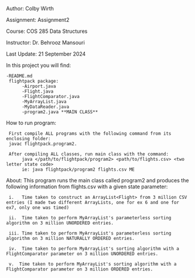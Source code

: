 Author: Colby Wirth

Assignment: Assignment2

Course: COS 285 Data Structures

Instructor: Dr. Behrooz Mansouri

Last Update: 21 September 2024

In this project you will find: 
    
    -README.md
     flightpack package:
          -Airport.java
          -Flight.java
          -FlightComparator.java
          -MyArrayList.java
          -MyDataReader.java
          -program2.java **MAIN CLASS**

How to run program:

     First compile ALL programs with the following command from its enclosing folder: 
     javac flightpack.program2. 

     After compiling ALL classes, run main class with the command: 
          java </path/to/flightpack/program2> <path/to/flights.csv> <two letter state code> 
          ie: java flightpack/program2 flights.csv ME

About: 
     This program runs the main class called program2 and produces the following information from flights.csv with a given state parameter:

     i.   Time taken to construct an ArrayList<Flight> from 3 million CSV entries (I made two different ArrayLists, one for ex 6 and one for ex7, only one was timed)

     ii.  Time taken to perform MyArrayList's parameterless sorting algorithm on 3 million UNORDERED entries.

     iii. Time taken to perform MyArrayList's parameterless sorting algorithm on 3 million NATURALLY ORDERED entries.

     iv.  Time taken to perform MyArrayList's sorting algorithm with a FlightComparator parameter on 3 million UNORDERED entries.

     v.  Time taken to perform MyArrayList's sorting algorithm with a FlightComparator parameter on 3 million ORDERED entries.
